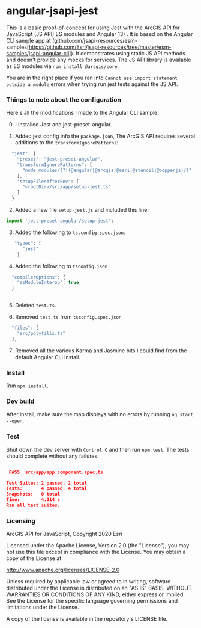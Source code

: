 # angular-jsapi-jest

This is a basic proof-of-concept for using Jest with the ArcGIS API for JavaScript (JS API) ES modules and Angular 13+. It is based on the Angular CLI sample app at (github.com/jsapi-resources/esm-samples[https://github.com/Esri/jsapi-resources/tree/master/esm-samples/jsapi-angular-cli]). It demonstrates using static JS API methods and doesn't provide any mocks for services. The JS API library is available as ES modules via `npm install @arcgis/core`.

You are in the right place if you ran into `Cannot use import statement outside a module` errors when trying run jest tests against the JS API.

### Things to note about the configuration

Here's all the modifications I made to the Angular CLI sample. 

0. I installed Jest and jest-preset-angular.
 
1. Added jest config info the `package.json`, The ArcGIS API requires several additions to the `transformIgnorePatterns`:
 
```js
  "jest": {
    "preset": "jest-preset-angular",
    "transformIgnorePatterns": [
      "node_modules/(?!(@angular|@arcgis|@esri|@stencil|@popperjs)/)"
    ],
    "setupFilesAfterEnv": [
      "<rootDir>/src/app/setup-jest.ts"
    ]
  }
```

2. Added a new file `setup-jest.js` and included this line:

```js
import 'jest-preset-angular/setup-jest';
```

3. Added the following to `ts.config.spec.json`:

```js
   "types": [
      "jest"
    ]  
```

4. Added the following to `tsconfig.json`

```js
  "compilerOptions": {
    "esModuleInterop": true,
  }
 
```

5. Deleted `test.ts`.

6. Removed `test.ts` from `tsconfig.spec.json`

```js
  "files": [
    "src/polyfills.ts"
  ],
```

7. Removed all the various Karma and Jasmine bits I could find from the default Angular CLI install.

### Install

Run `npm install`.

### Dev build

After install, make sure the map displays with no errors by running `ng start --open`.

### Test

Shut down the dev server with `Control C` and then run `npm test`. The tests should complete without any failures:

```json

 PASS  src/app/app.component.spec.ts

Test Suites: 2 passed, 2 total
Tests:       4 passed, 4 total
Snapshots:   0 total
Time:        4.314 s
Ran all test suites.

```

### Licensing

ArcGIS API for JavaScript, Copyright 2020 Esri

Licensed under the Apache License, Version 2.0 (the "License"); you may not use this file except in compliance with the License. You may obtain a copy of the License at

http://www.apache.org/licenses/LICENSE-2.0

Unless required by applicable law or agreed to in writing, software distributed under the License is distributed on an "AS IS" BASIS, WITHOUT WARRANTIES OR CONDITIONS OF ANY KIND, either express or implied. See the License for the specific language governing permissions and limitations under the License.

A copy of the license is available in the repository's LICENSE file.
